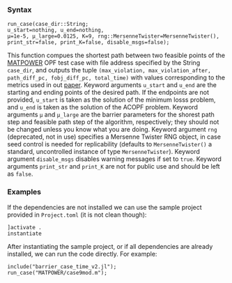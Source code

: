 ### Syntax

    run_case(case_dir::String;
    u_start=nothing, u_end=nothing,
    μ=1e-5, μ_large=0.0125, K=9, rng::MersenneTwister=MersenneTwister(),
    print_str=false, print_K=false, disable_msgs=false);
    
This function compues the shortest path between two feasible points of the [MATPOWER](https://github.com/MATPOWER/matpower) OPF test case with file address specified by the String `case_dir`, and outputs the tuple `(max_violation, max_violation_after, path_diff_pc, fobj_diff_pc, total_time)` with values corresponding to the metrics used in out [paper](https://arxiv.org/abs/2408.02172). Keyword arguments `u_start` and `u_end` are the starting and ending points of the desired path. If the endpoints are not provided, `u_start` is taken as the solution of the minimum losss problem, and `u_end` is taken as the solution of the ACOPF problem. Keyword arguments `μ` and `μ_large` are the barrier parameters for the shorest path step and feasible path step of the algorithm, respectively; they should not be changed unless you know what you are doing. Keyword argument `rng` (deprecated, not in use) specifies a Mersenne Twister RNG object, in case seed control is needed for replicability (defaults to `MersenneTwister()` a standard, uncontrolled instance of type `MersenneTwister`). Keyword argument `disable_msgs` disables warning messages if set to `true`. Keyword arguments `print_str` and `print_K` are not for public use and should be left as `false`.

### Examples
If the dependencies are not installed we can use the sample project provided in `Project.toml` (it is not clean though):

    ]activate .
    instantiate
    
After instantiating the sample project, or if all dependencies are already installed, we can run the code directly. For example:

    include("barrier_case_time_v2.jl");
    run_case("MATPOWER/case9mod.m");
   
